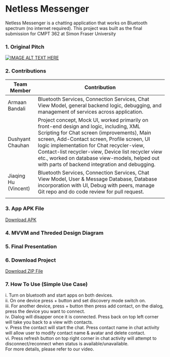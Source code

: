# Netless Messenger
Netless Messenger is a chatting application that works on Bluetooth spectrum (no internet required).
This project was built as the final submission for CMPT 362 at Simon Fraser University

### 1. Original Pitch 
[![IMAGE ALT TEXT HERE](https://img.youtube.com/vi/d-pzWBWP9Aw/hqdefault.jpg)](https://www.youtube.com/watch?v=d-pzWBWP9Aw)


### 2. Contributions
|Team Member     | Contribution      |
|----------------|-------------------|
|Armaan Bandali  | Bluetooth Services, Connection Services, Chat View Model, general backend logic, debugging, and management of services across application.                    |
|Dushyant Chauhan|      Project concept, Mock UI, worked primarily on front-end design and logic, including, XML Scripting for Chat screen (improvements), Main screen, Add-Contact screen, Profile screen, UI logic implementation for Chat recycler-view, Contact-list recycler-view, Device list recycler view etc., worked on database view-models, helped out with parts of backend integration and debugging.                 |
|Jiaqing Hu (Vincent)| Bluetooth Services, Connection Services, Chat View Model, User & Message Database, Database incorporation with UI, Debug with peers, manage Git repo and do code review for pull request.|
|                   |                   |


### 3. App APK File
<a id="raw-url" href="https://github.com/kyon317/netless_messenger/releases/download/v1.0.0/Netless_Messenger.apk">Download APK</a>

### 4. MVVM and Threded Design Diagram


### 5. Final Presentation


### 6. Download Project
<a id="project-zip" href="https://github.com/kyon317/netless_messenger/releases/download/v1.0.0/Netless_Messenger.apk.included.zip">Download ZIP File</a>

### 7. How To Use (Simple Use Case)<br/>
i. Turn on bluetooth and start apps on both devices.<br/>
ii. On one device press + button and set discovery mode switch on.<br/>
iii. For another device, press + button then press add contact, on the dialog, press the device you want to connect.<br/>
iv. Dialog will disapper once it is connected. Press back on top left corner will take you back to a view with contacts.<br/>
v. Press the contact will start the chat. Press contact name in chat activity will allow user to modify contact name & avatar and delete contact.<br/>
vi. Press refresh button on top right corner in chat activity will attempt to disconnect/reconnect when status is available/unavailable.<br/>
For more details, please refer to our video.
